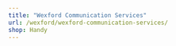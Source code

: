 ```yaml
---
title: "Wexford Communication Services"
url: /wexford/wexford-communication-services/
shop: Handy
---
```

